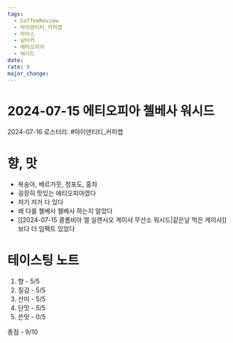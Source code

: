 ```yaml
---
tags:
  - CoffeeReview
  - 아이덴티티_커피랩
  - 아이스
  - 남타커
  - 에티오피아
  - 워시드
date: 
rate: 9
major_change:
---
```

# 2024-07-15 에티오피아 첼베사 워시드
2024-07-16
로스터리: #아이덴티티_커피랩 
# 향, 맛
- 복숭아, 베르가뭇, 청포도, 홍차
- 굉장히 맛있는 에티오피아였다
- 저기 저거 다 있다
- 왜 다를 첼베사 첼베사 하는지 알았다
- [[2024-07-15 콜롬비아 엘 실렌시오 게이샤 무산소 워시드|같은날 먹은 게이샤]]보다 더 임팩트 있었다
# 테이스팅 노트
1. 향 - 5/5
2. 질감 - 5/5
3. 산미 - 5/5
4. 단맛 - 5/5
5. 쓴맛 - 0/5

총점 - 9/10